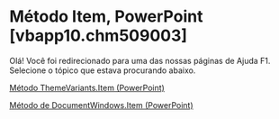 
# Método Item, PowerPoint [vbapp10.chm509003]

Olá! Você foi redirecionado para uma das nossas páginas de Ajuda F1. Selecione o tópico que estava procurando abaixo.

[Método ThemeVariants.Item (PowerPoint)](http://msdn.microsoft.com/library/acc0bc46-94d0-827a-7c38-a8f7a149ff30%28Office.15%29.aspx)

[Método de DocumentWindows.Item (PowerPoint)](http://msdn.microsoft.com/library/71e8ae25-8ef8-3495-c864-f8c0ea774f5e%28Office.15%29.aspx)


